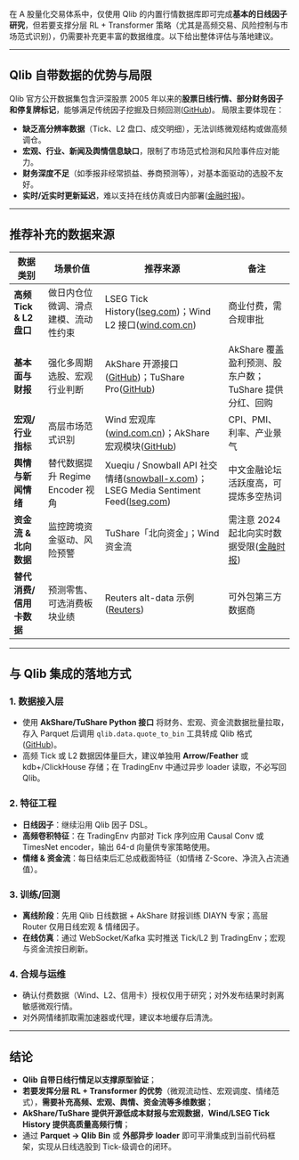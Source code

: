 在 A 股量化交易体系中，仅使用 Qlib 的内置行情数据库即可完成**基本的日线因子研究**，但若要支撑分层 RL + Transformer 策略（尤其是高频交易、风险控制与市场范式识别），仍需要补充更丰富的数据维度。以下给出整体评估与落地建议。

---

## Qlib 自带数据的优势与局限

Qlib 官方公开数据集包含沪深股票 2005 年以来的**股票日线行情、部分财务因子和停复牌标记**，能够满足传统因子挖掘及日频回测([GitHub][1])。
局限主要体现在：

* **缺乏高分辨率数据**（Tick、L2 盘口、成交明细），无法训练微观结构或做高频调仓。
* **宏观、行业、新闻及舆情信息缺口**，限制了市场范式检测和风险事件应对能力。
* **财务深度不足**（如季报非经常损益、券商预测等），对基本面驱动的选股不友好。
* **实时/近实时更新延迟**，难以支持在线仿真或日内部署([金融时报][2])。

---

## 推荐补充的数据来源

| 数据类别                | 场景价值                     | 推荐来源                                                                                     | 备注                                  |
| ------------------- | ------------------------ | ---------------------------------------------------------------------------------------- | ----------------------------------- |
| **高频 Tick & L2 盘口** | 做日内仓位微调、滑点建模、流动性约束       | LSEG Tick History([lseg.com][3])；Wind L2 接口([wind.com.cn][4])                            | 商业付费，需合规审批                          |
| **基本面与财报**          | 强化多周期选股、宏观行业判断           | AkShare 开源接口([GitHub][5])；TuShare Pro([GitHub][6])                                       | AkShare 覆盖盈利预测、股东户数；TuShare 提供分红、回购 |
| **宏观/行业指标**         | 高层市场范式识别                 | Wind 宏观库([wind.com.cn][4])；AkShare 宏观模块([GitHub][5])                                     | CPI、PMI、利率、产业景气                     |
| **舆情与新闻情绪**         | 替代数据提升 Regime Encoder 视角 | Xueqiu / Snowball API 社交情绪([snowball-x.com][7])；LSEG Media Sentiment Feed([lseg.com][8]) | 中文金融论坛活跃度高，可提炼多空热词                  |
| **资金流 & 北向数据**      | 监控跨境资金驱动、风险预警            | TuShare「北向资金」；Wind 资金流                                                                   | 需注意 2024 起北向实时数据受限([金融时报][2])       |
| **替代消费/信用卡数据**      | 预测零售、可选消费板块业绩            | Reuters alt-data 示例([Reuters][9])                                                        | 可外包第三方数据商                           |

---

## 与 Qlib 集成的落地方式

### 1. 数据接入层

* 使用 **AkShare/TuShare Python 接口** 将财务、宏观、资金流数据批量拉取，存入 Parquet 后调用 `qlib.data.quote_to_bin` 工具转成 Qlib 格式([GitHub][5])。
* 高频 Tick 或 L2 数据因体量巨大，建议单独用 **Arrow/Feather** 或 kdb+/ClickHouse 存储；在 TradingEnv 中通过异步 loader 读取，不必写回 Qlib。

### 2. 特征工程

* **日线因子**：继续沿用 Qlib 因子 DSL。
* **高频卷积特征**：在 TradingEnv 内部对 Tick 序列应用 Causal Conv 或 TimesNet encoder，输出 64-d 向量供专家策略使用。
* **情绪 & 资金流**：每日结束后汇总成截面特征（如情绪 Z-Score、净流入占流通值）。

### 3. 训练/回测

* **离线阶段**：先用 Qlib 日线数据 + AkShare 财报训练 DIAYN 专家；高层 Router 仅用日线宏观 & 情绪因子。
* **在线仿真**：通过 WebSocket/Kafka 实时推送 Tick/L2 到 TradingEnv；宏观与资金流按日刷新。

### 4. 合规与运维

* 确认付费数据（Wind、L2、信用卡）授权仅用于研究；对外发布结果时剥离敏感微观行情。
* 对外网情绪抓取需加速器或代理，建议本地缓存后清洗。

---

## 结论

* **Qlib 自带日线行情足以支撑原型验证**；
* **若要发挥分层 RL + Transformer 的优势**（微观流动性、宏观调度、情绪范式），**需要补充高频、宏观、舆情、资金流等多维数据**；
* **AkShare/TuShare 提供开源低成本财报与宏观数据**，**Wind/LSEG Tick History 提供高质量高频行情**；
* 通过 **Parquet → Qlib Bin** 或 **外部异步 loader** 即可平滑集成到当前代码框架，实现从日线选股到 Tick-级调仓的闭环。

[1]: https://github.com/microsoft/qlib?utm_source=chatgpt.com "GitHub - microsoft/qlib: Qlib is an AI-oriented Quant ..."
[2]: https://www.ft.com/content/b1d18c4e-1c7d-47c5-a966-9c0a7217a42e?utm_source=chatgpt.com "China reduces access to live data on share trades by foreign investors"
[3]: https://www.lseg.com/en/data-analytics/market-data/data-feeds/tick-history?utm_source=chatgpt.com "​Tick History Data | Data Analytics"
[4]: https://www.wind.com.cn/?utm_source=chatgpt.com "Wind"
[5]: https://github.com/akfamily/akshare?utm_source=chatgpt.com "AKShare is an elegant and simple financial data interface ..."
[6]: https://github.com/chenditc/investment_data?utm_source=chatgpt.com "GitHub - chenditc/investment_data: Scripts and doc for ..."
[7]: https://snowball-x.com/?utm_source=chatgpt.com "Snowball X (雪盈证券) | Invest in Global Share Markets |Trade ..."
[8]: https://www.lseg.com/en/data-analytics/resources/white-paper/the-value-of-alternative-data-and-media-sentiment?utm_source=chatgpt.com "The value of alternative data and media sentiment"
[9]: https://www.reuters.com/business/retail-consumer/investors-mining-new-data-predict-retailers-results-2024-11-25/?utm_source=chatgpt.com "Investors mining new data to predict retailers' results"
